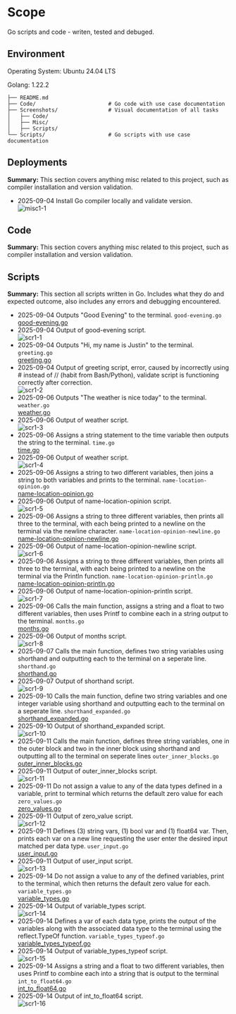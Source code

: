 # Scope
Go scripts and code - writen, tested and debuged.

## Environment
Operating System: Ubuntu 24.04 LTS

Golang: 1.22.2
```
├── README.md
├── Code/                       # Go code with use case documentation
├── Screenshots/                # Visual documentation of all tasks
│   ├── Code/
│   ├── Misc/
│   ├── Scripts/
└── Scripts/                    # Go scripts with use case documentation

```
## Deployments
**Summary:** This section covers anything misc related to this project, such as compiler installation and version validation.

- 2025-09-04 Install Go compiler locally and validate version.  
  ![misc1-1](Miscellaneous/misc1-1.jpg)

## Code
**Summary:** This section covers anything misc related to this project, such as compiler installation and version validation.

## Scripts
**Summary:** This section all scripts written in Go. Includes what they do and expected outcome, also includes any errors and debugging encountered.

- 2025-09-04 Outputs "Good Evening" to the terminal. `good-evening.go`  
  [good-evening.go](Scripts/Scripts/good-evening.go)
- 2025-09-04 Output of good-evening script.  
  ![scr1-1](Scripts/scr1-1.jpg)
- 2025-09-04 Outputs "Hi, my name is Justin" to the terminal. `greeting.go`  
  [greeting.go](Scripts/Scripts/greeting.go)
- 2025-09-04 Output of greeting script, error, caused by incorrectly using # instead of // (habit from Bash/Python), validate script is functioning correctly after correction.  
  ![scr1-2](Scripts/scr1-2.jpg)
- 2025-09-06 Outputs "The weather is nice today" to the terminal. `weather.go`  
  [weather.go](Scripts/Scripts/weather.go)
- 2025-09-06 Output of weather script.  
  ![scr1-3](Scripts/scr1-3.jpg)
- 2025-09-06 Assigns a string statement to the time variable then outputs the string to the terminal. `time.go`  
  [time.go](Scripts/Scripts/time.go)
- 2025-09-06 Output of weather script.  
  ![scr1-4](Scripts/scr1-4.jpg)
- 2025-09-06 Assigns a string to two different variables, then joins a string to both variables and prints to the terminal. `name-location-opinion.go`  
  [name-location-opinion.go](Scripts/Scripts/name-location-opinion.go)
- 2025-09-06 Output of name-location-opinion script.  
  ![scr1-5](Scripts/scr1-5.jpg)
- 2025-09-06 Assigns a string to three different variables, then prints all three to the terminal, with each being printed to a newline on the terminal via the newline character. `name-location-opinion-newline.go`  
  [name-location-opinion-newline.go](Scripts/Scripts/name-location-opinion-newline.go)
- 2025-09-06 Output of name-location-opinion-newline script.  
  ![scr1-6](Scripts/scr1-6.jpg)
- 2025-09-06 Assigns a string to three different variables, then prints all three to the terminal, with each being printed to a newline on the terminal via the Println function. `name-location-opinion-println.go`  
  [name-location-opinion-println.go](Scripts/Scripts/name-location-opinion-println.go)
- 2025-09-06 Output of name-location-opinion-println script.  
  ![scr1-7](Scripts/scr1-7.jpg)
- 2025-09-06 Calls the main function, assigns a string and a float to two different variables, then uses Printf to combine each in a string output to the terminal. `months.go`  
  [months.go](Scripts/Scripts/months.go)
- 2025-09-06 Output of months script.  
  ![scr1-8](Scripts/scr1-8.jpg)
- 2025-09-07 Calls the main function, defines two string variables using shorthand and outputting each to the terminal on a seperate line. `shorthand.go`  
  [shorthand.go](Scripts/Scripts/shorthand.go)
- 2025-09-07 Output of shorthand script.  
  ![scr1-9](Scripts/scr1-9.jpg)
- 2025-09-10 Calls the main function, define two string variables and one integer variable using shorthand and outputting each to the terminal on a seperate line. `shorthand_expanded.go`  
  [shorthand_expanded.go](Scripts/Scripts/shorthand_expanded.go)
- 2025-09-10 Output of shorthand_expanded script.  
  ![scr1-10](Scripts/scr1-10.jpg)
- 2025-09-11 Calls the main function, defines three string variables, one in the outer block and two in the inner block using shorthand and outputting all to the terminal on seperate lines `outer_inner_blocks.go`  
  [outer_inner_blocks.go](Scripts/Scripts/outer_inner_blocks.go)
- 2025-09-11 Output of outer_inner_blocks script.  
  ![scr1-11](Scripts/scr1-11.jpg)
- 2025-09-11 Do not assign a value to any of the data types defined in a variable, print to terminal which returns the default zero value for each `zero_values.go`  
  [zero_values.go](Scripts/Scripts/zero_values.go)
- 2025-09-11 Output of zero_value script.  
  ![scr1-12](Scripts/scr1-12.jpg)
- 2025-09-11 Defines (3) string vars, (1) bool var and (1) float64 var. Then, prints each var on a new line requesting the user enter the desired input matched per data type. `user_input.go`  
  [user_input.go](Scripts/Scripts/user_input.go)
- 2025-09-11 Output of user_input script.  
  ![scr1-13](Scripts/scr1-13.jpg)
- 2025-09-14 Do not assign a value to any of the defined variables, print to the terminal, which then returns the default zero value for each. `variable_types.go`  
  [variable_types.go](Scripts/Scripts/variable_types.go)
- 2025-09-14 Output of variable_types script.  
  ![scr1-14](Scripts/scr1-14.jpg)
- 2025-09-14 Defines a var of each data type, prints the output of the variables along with the associated data type to the terminal using the reflect.TypeOf function. `variable_types_typeof.go`  
  [variable_types_typeof.go](Scripts/Scripts/variable_types_typeof.go)
- 2025-09-14 Output of variable_types_typeof script.  
  ![scr1-15](Scripts/scr1-15.jpg)
- 2025-09-14 Assigns a string and a float to two different variables, then uses Printf to combine each into a string that is output to the terminal `int_to_float64.go`  
  [int_to_float64.go](Scripts/Scripts/int_to_float64.go)
- 2025-09-14 Output of int_to_float64 script.  
  ![scr1-16](Scripts/scr1-16.jpg)
